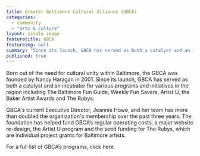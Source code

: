```yaml
---
title: Greater Baltimore Cultural Alliance (GBCA)
categories: 
  - community
  - "arts & culture"
layout: single image
featuretitle: GBCA
featureimg: null
summary: "Since its launch, GBCA has served as both a catalyst and an incubator for various programs and initiatives in the region including The Baltimore Fun Guide, Weekly Fun Savers, Artist U, the Baker Artist Awards and The Rubys."
published: true
---
```


Born out of the need for cultural unity within Baltimore, the GBCA was founded by Nancy Haragan in 2001. Since its launch, GBCA has served as both a catalyst and an incubator for various programs and initiatives in the region including The Baltimore Fun Guide, Weekly Fun Savers, Artist U, the Baker Artist Awards and The Rubys. 
 
GBCA's current Executive Director, Jeannie Howe, and her team has more than doubled the organization's membership over the past three years. The foundation has helped fund GBCA’s regular operating costs, a major website re-design, the Artist U program and the seed funding for The Rubys, which are individual project grants for Baltimore artists. 

For a full list of GBCA’s programs, click here.

